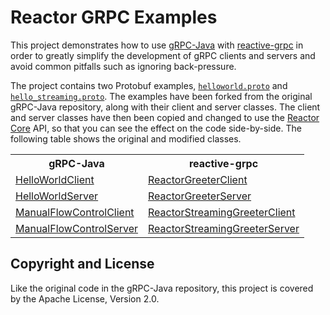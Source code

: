 # Reactor GRPC Examples

This project demonstrates how to use [gRPC-Java](https://github.com/grpc/grpc-java) with 
[reactive-grpc](https://github.com/salesforce/reactive-grpc) in order to greatly simplify the development of gRPC 
clients and servers and avoid common pitfalls such as ignoring back-pressure.

The project contains two Protobuf examples, [`helloworld.proto`](./blob/master/src/main/proto/helloworld.proto) and 
[`hello_streaming.proto`](./blob/master/src/main/proto/hello_streaming.proto).
The examples have been forked from the original gRPC-Java repository, along with their client and server classes. 
The client and server classes have then been copied and changed to use the 
[Reactor Core](https://github.com/reactor/reactor-core) API, so that you can see the effect on the code side-by-side.
The following table shows the original and modified classes. 

<table>
    <tr>
        <th>gRPC-Java</th>
        <th>reactive-grpc</th>
    </tr>
    <tr>
        <td><a href="blob/master/src/main/java/io/grpc/examples/helloworld/HelloWorldClient.java">HelloWorldClient</a></td>
        <td><a href="blob/master/src/main/java/io/grpc/examples/helloworld/ReactorGreeterClient.java">ReactorGreeterClient</a></td>
    </tr>
    <tr>
        <td><a href="blob/master/src/main/java/io/grpc/examples/helloworld/HelloWorldServer.java">HelloWorldServer</a></td>
        <td><a href="blob/master/src/main/java/io/grpc/examples/helloworld/ReactorGreeterServer.java">ReactorGreeterServer</a></td>
    </tr>
    <tr>
        <td><a href="blob/master/src/main/java/io/grpc/examples/manualflowcontrol/ManualFlowControlClient.java">ManualFlowControlClient</a></td>
        <td><a href="blob/master/src/main/java/io/grpc/examples/manualflowcontrol/ReactorStreamingGreeterClient.java">ReactorStreamingGreeterClient</a></td>
    </tr>
    <tr>
        <td><a href="blob/master/src/main/java/io/grpc/examples/manualflowcontrol/ManualFlowControlServer.java">ManualFlowControlServer</a></td>
        <td><a href="blob/master/src/main/java/io/grpc/examples/manualflowcontrol/ReactorStreamingGreeterServer.java">ReactorStreamingGreeterServer</a></td>
    </tr>
</table>

## Copyright and License

Like the original code in the gRPC-Java repository, this project is covered by the Apache License, Version 2.0.
